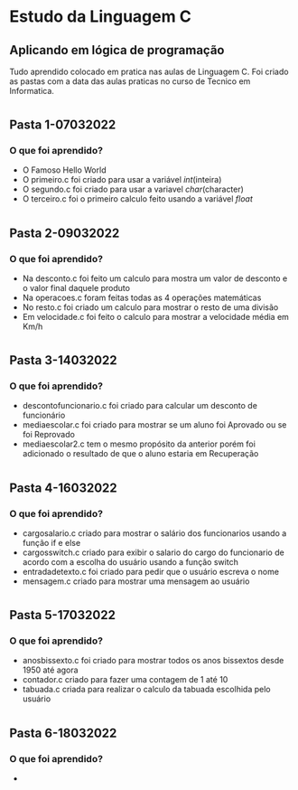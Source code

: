 # Estudo da Linguagem C
## Aplicando em lógica de programação

Tudo aprendido colocado em pratica nas aulas de Linguagem C. Foi criado as pastas com a data das aulas praticas no curso de Tecnico em Informatica.
#
## Pasta 1-07032022
### O que foi aprendido?

- O Famoso Hello World
- O primeiro.c foi criado para usar a variável *int*(inteira)
- O segundo.c foi criado para usar a variavel *char*(character)
- O terceiro.c foi o primeiro calculo feito usando a variável *float*
#
## Pasta 2-09032022
### O que foi aprendido?

- Na desconto.c foi feito um calculo para mostra um valor de desconto e o valor final daquele produto
- Na operacoes.c foram feitas todas as 4 operações matemáticas
- No resto.c foi criado um calculo para mostrar o resto de uma divisão
- Em velocidade.c foi feito o calculo para mostrar a velocidade média em Km/h
#
## Pasta 3-14032022
### O que foi aprendido?

- descontofuncionario.c foi criado para calcular um desconto de funcionário
- mediaescolar.c foi criado para mostrar se um aluno foi Aprovado ou se foi Reprovado
- mediaescolar2.c tem o mesmo propósito da anterior porém foi adicionado o resultado de que o aluno estaria em Recuperação
#
## Pasta 4-16032022
### O que foi aprendido?

- cargosalario.c criado para mostrar o salário dos funcionarios usando a função if e else
- cargosswitch.c criado para exibir o salario do cargo do funcionario de acordo com a escolha do usuário usando a função switch
- entradadetexto.c foi criado para pedir que o usuário escreva o nome
- mensagem.c criado para mostrar uma mensagem ao usuário
#
## Pasta 5-17032022
### O que foi aprendido?

- anosbissexto.c foi criado para mostrar todos os anos bissextos desde 1950 até agora
- contador.c criado para fazer uma contagem de 1 até 10
- tabuada.c criada para realizar o calculo da tabuada escolhida pelo usuário
#
## Pasta 6-18032022
### O que foi aprendido?

- 